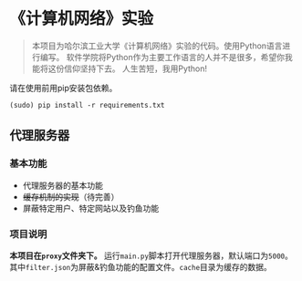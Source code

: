 # 《计算机网络》实验

> 本项目为哈尔滨工业大学《计算机网络》实验的代码。使用Python语言进行编写。
> 软件学院将Python作为主要工作语言的人并不是很多，希望你我能将这份信仰坚持下去。
> 人生苦短，我用Python!

请在使用前用pip安装包依赖。

    (sudo) pip install -r requirements.txt
    
## 代理服务器

### 基本功能

- 代理服务器的基本功能
- ~~缓存机制的实现~~（待完善）
- 屏蔽特定用户、特定网站以及钓鱼功能

### 项目说明

**本项目在`proxy`文件夹下。**
运行`main.py`脚本打开代理服务器，默认端口为`5000`。其中`filter.json`为屏蔽&钓鱼功能的配置文件。`cache`目录为缓存的数据。



